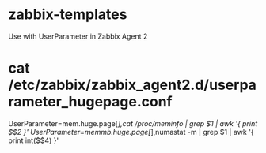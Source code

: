 # zabbix-templates

Use with UserParameter in Zabbix Agent 2

# cat /etc/zabbix/zabbix_agent2.d/userparameter_hugepage.conf

UserParameter=mem.huge.page[*],cat /proc/meminfo | grep $1 | awk '{ print $$2 }'
UserParameter=memmb.huge.page[*],numastat -m | grep $1 | awk '{ print int($$4) }'
